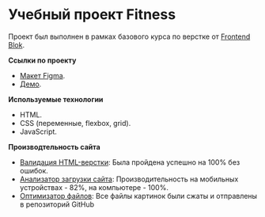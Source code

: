 # Учебный проект Fitness
Проект был выполнен в рамках базового курса по верстке от [Frontend Blok](https://frontendblok.com/).

**Ссылки по проекту**
- [Макет Figma](https://www.figma.com/design/KYQ2ACGHWgV9xVk7EBNiLT/Дипломный-Макет-Базовый-FrontendBlok?node-id=129-12&t=mcCYuP4MvKilImcY-0).
- [Демо](https://gladuator883.github.io/Diplom/).

**Используемые технологии**
- HTML.
- CSS (переменные, flexbox, grid).
- JavaScript.

**Производтельность сайта**
- [Валидация HTML-верстки](https://validator.w3.org/): Была пройдена успешно на 100% без ошибок.
- [Анализатор загрузки сайта](https://pagespeed.web.dev/): Производительность на мобильных устройствах - 82%, на компьютере - 100%.
- [Оптимизатор файлов](https://tinypng.com/): Все файлы картинок были сжаты и отправлены в репозиторий GitHub

